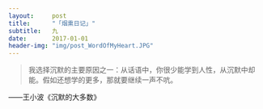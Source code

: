 ```yaml
---
layout:     post
title:      "「烟熏日记」"
subtitle:   九
date:       2017-01-01
header-img: "img/post_WordOfMyHeart.JPG"
---
```


> 我选择沉默的主要原因之一：从话语中，你很少能学到人性，从沉默中却能。假如还想学的更多，那就要继续一声不吭。

——王小波《沉默的大多数》